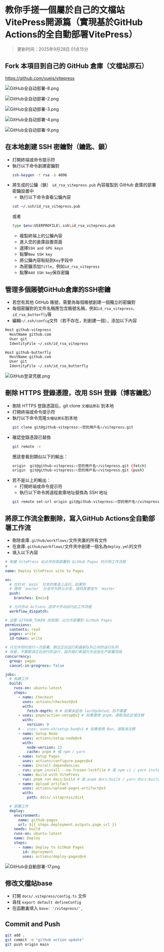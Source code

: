 # 教你手搓一個屬於自己的文檔站 VitePress開源篇（實現基於GitHub Actions的全自動部署VitePress）

> 更新时间：2025年9月28日 01点15分

## Fork 本項目到自己的 GitHub 倉庫（文檔站原石）
<https://github.com/vuejs/vitepress>

![GitHub全自动部署-8.png](https://cloudflare-imgbed-7oz.pages.dev/file/1758978709873_GitHub全自动部署-8.png)

![GitHub全自动部署-2.png](https://cloudflare-imgbed-7oz.pages.dev/file/1758920815866_GitHub全自动部署-2.png)

![GitHub全自动部署-3.png](https://cloudflare-imgbed-7oz.pages.dev/file/1758920816732_GitHub全自动部署-3.png)

![GitHub全自动部署-4.png](https://cloudflare-imgbed-7oz.pages.dev/file/1758920819579_GitHub全自动部署-4.png)

![GitHub全自动部署-9.png](https://cloudflare-imgbed-7oz.pages.dev/file/1758979030584_GitHub全自动部署-9.png)

## 在本地創建 SSH 密鑰對（鑰匙、鎖）
   - 打開終端或命令提示符
   - 執行以下命令創建密鑰對
     ```bash
     ssh-keygen -t rsa -b 4096
     ```
   - 將生成的公鑰（鎖） `id_rsa_vitepress.pub` 內容複製到 GitHub 倉庫的部署密鑰設置中
     - 執行以下命令查看公鑰內容
     ```bash
     cat ~/.ssh/id_rsa_vitepress.pub
     ```
     或者
     ```bash
     type $env:USERPROFILE\.ssh\id_rsa_vitepress.pub
     ```
     - 複製終端上的公鑰內容
     - 進入您的倉庫設置頁面
     - 選擇`SSH and GPG keys`
     - 點擊`New SSH key`
     - 將公鑰內容粘貼到`Key`字段中
     - 為密鑰添加`Title`，例如`id_rsa_vitepress`
     - 點擊`Add SSH key`保存密鑰  

## 管理多個賬號GitHub倉庫的SSH密鑰
   - 若您有其他 GitHub 賬號，需要為每個賬號創建一個獨立的密鑰對
   - 每個密鑰對的文件名稱應包含賬號名稱，例如`id_rsa_vitepress`、`id_rsa_butterfly`等
   - 編輯`~/.ssh/config`文件（若不存在，則創建一個），添加以下內容
```bash
Host github-vitepress
  HostName github.com
  User git
  IdentityFile ~/.ssh/id_rsa_vitepress

Host github-butterfly
  HostName github.com
  User git
  IdentityFile ~/.ssh/id_rsa_butterfly
```

![GitHub登录凭据.png](https://cloudflare-imgbed-7oz.pages.dev/file/1758920815738_GitHub登录凭据.png)

## 刪除 HTTPS 登錄憑證，改用 SSH 登錄（博客鑰匙）
   - 刪除 HTTPS 登錄憑證后，git clone `文檔站原石` 到本地
   - 打開終端或命令提示符
   - 執行以下命令克隆`文檔站原石`到本地
     ```bash
     git clone git@github-vitepress:<您的用戶名>/vitepress.git
     ```
   - 確認登錄憑證已替換
     ```bash
     git remote -v
     ```
     應該會看到類似以下的輸出：
     ```bash
     origin  git@github-vitepress:<您的用戶名>/vitepress.git (fetch)
     origin  git@github-vitepress:<您的用戶名>/vitepress.git (push)
     ```
   - 若不是以上的輸出：
     - 打開終端或命令提示符
     - 執行以下命令將遠程倉庫地址替換為 SSH 地址
     ```bash
     git remote set-url origin git@github-vitepress:<您的用戶名>/vitepress.git 
     ```
## 將原工作流全數刪除，寫入GitHub Actions全自動部署工作流
   - 刪除倉庫`.github/workflows/`文件夾裏的所有文件
   - 在倉庫`.github/workflows/`文件夾中創建一個名為`deploy.yml`的文件
   - 填入以下內容
```yaml
# 构建 VitePress 站点并将其部署到 GitHub Pages 的示例工作流程
#
name: Deploy VitePress site to Pages

on:
  # 在针对 `main` 分支的推送上运行。如果你
  # 使用 `master` 分支作为默认分支，请将其更改为 `master`
  push:
    branches: [main]

  # 允许你从 Actions 选项卡手动运行此工作流程
  workflow_dispatch:

# 设置 GITHUB_TOKEN 的权限，以允许部署到 GitHub Pages
permissions:
  contents: read
  pages: write
  id-token: write

# 只允许同时进行一次部署，跳过正在运行和最新队列之间的运行队列
# 但是，不要取消正在进行的运行，因为我们希望允许这些生产部署完成
concurrency:
  group: pages
  cancel-in-progress: false

jobs:
  # 构建工作
  build:
    runs-on: ubuntu-latest
    steps:
      - name: Checkout
        uses: actions/checkout@v4
        with:
          fetch-depth: 0 # 如果未启用 lastUpdated，则不需要
      - uses: pnpm/action-setup@v3 # 如果使用 pnpm，请取消此区域注释
        with:
          version: 9
      # - uses: oven-sh/setup-bun@v1 # 如果使用 Bun，请取消注释
      - name: Setup Node
        uses: actions/setup-node@v4
        with:
          node-version: 22
          cache: pnpm # 或 npm / yarn
      - name: Setup Pages
        uses: actions/configure-pages@v4
      - name: Install dependencies
        run: pnpm install --no-frozen-lockfile # 或 npm ci / yarn install / bun install
      - name: Build with VitePress
        run: pnpm run docs:build # 或 pnpm docs:build / yarn docs:build / bun run docs:build
      - name: Upload artifact
        uses: actions/upload-pages-artifact@v3
        with:
          path: docs/.vitepress/dist

  # 部署工作
  deploy:
    environment:
      name: github-pages
      url: ${{ steps.deployment.outputs.page_url }}
    needs: build
    runs-on: ubuntu-latest
    name: Deploy
    steps:
      - name: Deploy to GitHub Pages
        id: deployment
        uses: actions/deploy-pages@v4
```

![GitHub全自動部署-17.png](https://cloudflare-imgbed-7oz.pages.dev/file/1758993334601_GitHub全自動部署-17.png)

## 修改文檔站base
  - 打開 `docs/.vitepress/config.ts` 文件
  - 尋找 `export default defineConfig`
  - 在函數裏填入 `base: '/vitepress/',`

## Commit and Push
  ```bash
  git add .
  git commit -m "github action update"
  git push origin main
  ```